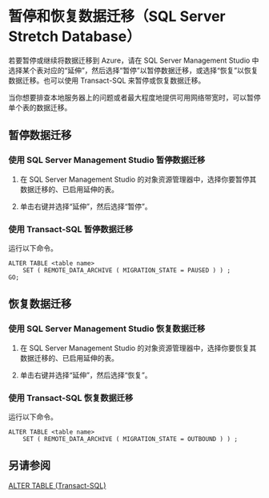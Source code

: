 <properties
	pageTitle="暂停和恢复数据迁移（SQL Server Stretch Database）| Azure"
	description="了解如何暂停或继续将数据迁移到 Azure。"
	services="sql-server-stretch-database"
	documentationCenter=""
	authors="douglasl"
	manager="jhubbard"
	editor="monicar"/>

<tags
	ms.service="sql-server-stretch-database"
	ms.workload="data-management"
	ms.tgt_pltfrm="na"
	ms.devlang="na"
	ms.topic="article"
	ms.date="06/14/2016"
	wacn.date="01/04/2017"
	ms.author="douglasl"/>

# 暂停和恢复数据迁移（SQL Server Stretch Database）

若要暂停或继续将数据迁移到 Azure，请在 SQL Server Management Studio 中选择某个表对应的“延伸”，然后选择“暂停”以暂停数据迁移，或选择“恢复”以恢复数据迁移。也可以使用 Transact-SQL 来暂停或恢复数据迁移。

当你想要排查本地服务器上的问题或者最大程度地提供可用网络带宽时，可以暂停单个表的数据迁移。

## 暂停数据迁移

### 使用 SQL Server Management Studio 暂停数据迁移

1.  在 SQL Server Management Studio 的对象资源管理器中，选择你要暂停其数据迁移的、已启用延伸的表。

2.  单击右键并选择“延伸”，然后选择“暂停”。

### 使用 Transact-SQL 暂停数据迁移
运行以下命令。

```tsql
ALTER TABLE <table name>
    SET ( REMOTE_DATA_ARCHIVE ( MIGRATION_STATE = PAUSED ) ) ;
GO;
```

## 恢复数据迁移

### 使用 SQL Server Management Studio 恢复数据迁移

1.  在 SQL Server Management Studio 的对象资源管理器中，选择你要恢复其数据迁移的、已启用延伸的表。

2.  单击右键并选择“延伸”，然后选择“恢复”。

### 使用 Transact-SQL 恢复数据迁移
运行以下命令。

```tsql
ALTER TABLE <table name>
    SET ( REMOTE_DATA_ARCHIVE ( MIGRATION_STATE = OUTBOUND ) ) ;
```

## 另请参阅
[ALTER TABLE (Transact-SQL)](https://msdn.microsoft.com/zh-cn/library/ms190273.aspx)

<!---HONumber=Mooncake_Quality_Review_0104_2017-->